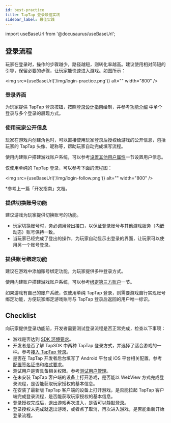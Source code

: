 ```yaml
---
id: best-practice
title: TapTap 登录最佳实践
sidebar_label: 最佳实践
---
```


import useBaseUrl from '@docusaurus/useBaseUrl';

## 登录流程

玩家在登录时，操作的步骤越少，路径越短，则转化率越高。建议使用相对简短的引导，保留必要的步骤，让玩家能快速进入游戏。如图所示：

<img src={useBaseUrl('/img/login-practice.png')} alt="" width="800" />

### 登录界面

为玩家提供 TapTap 登录按钮，按照[登录设计指南](/design/)绘制，并参考[功能介绍](/sdk/taptap-login/features/) 中单个登录与多个登录的展现方式。

### 使用玩家公开信息

玩家在游戏内创建角色时，可以直接使用玩家登录后授权给游戏的公开信息，包括玩家的 TapTap 头像、昵称等，帮助玩家自动完成填写流程。

使用内建账户搭建游戏账户系统，可以参考[设置其他用户属性](/sdk/authentication/guide/#设置其他用户属性)一节设置用户信息。

仅使用单纯的 TapTap 登录，可以参考下面的流程图：

<img src={useBaseUrl('/img/login-follow.png')} alt="" width="800" />

*参考上一篇「开发指南」文档。

### 提供切换账号功能

建议游戏为玩家提供切换账号的功能。

- 玩家切换账号时，务必调用登出接口，以保证登录账号与其他游戏服务（内嵌动态）账号保持一致。
- 当玩家已经完成了登出的操作，为玩家自动显示出登录的界面，让玩家可以使用另一个账号登录。

### 提供账号绑定功能

建议在游戏中添加账号绑定功能，为玩家提供多种登录方式。

使用内建账户搭建游戏账户系统，可以参考[绑定第三方账户](/sdk/authentication/guide/#绑定第三方账户)一节。

如果游戏有自己的账户系统，仅使用单纯 TapTap 登录，则需要游戏自行实现账号绑定功能，方便玩家绑定游戏账号与 TapTap 登录后返回的用户唯一标识。

## Checklist

向玩家提供登录功能前，开发者需要测试登录流程是否正常完成，检查以下事项：

* 游戏是否达到 [SDK 环境要求](/sdk/start/quickstart/#环境要求)。
* 开发者是否了解 TapSDK 中两种 TapTap 登录方式，并选择了适合游戏的一种。参考[接入 TapTap 登录](/sdk/taptap-login/guide/start/)。
* 是否在 TapTap 开发者后台填写了 Android 平台或 iOS 平台相关配置。参考[配置签名证书](/sdk/start/quickstart/#配置签名证书)和[格式要求](/sdk/taptap-login/features/#配置签名证书)。
* 测试用户是否具备相关权限。参考[测试用户管理](/sdk/start/test-accounts/)。
* 在未安装 TapTap 客户端的设备上打开游戏，是否能以 WebView 方式完成登录流程，是否能获取玩家授权的基本信息。
* 在安装了最新版 TapTap 客户端的设备上打开游戏，是否能拉起 TapTap 客户端完成登录流程，是否能获取玩家授权的基本信息。
* 登录授权完成后，退出游戏再次进入，是否可以[静默登录](/sdk/taptap-login/features/#实现静默登录)。
* 登录授权未完成就退出游戏，或者点了取消，再次进入游戏，是否能重新开始登录流程。
